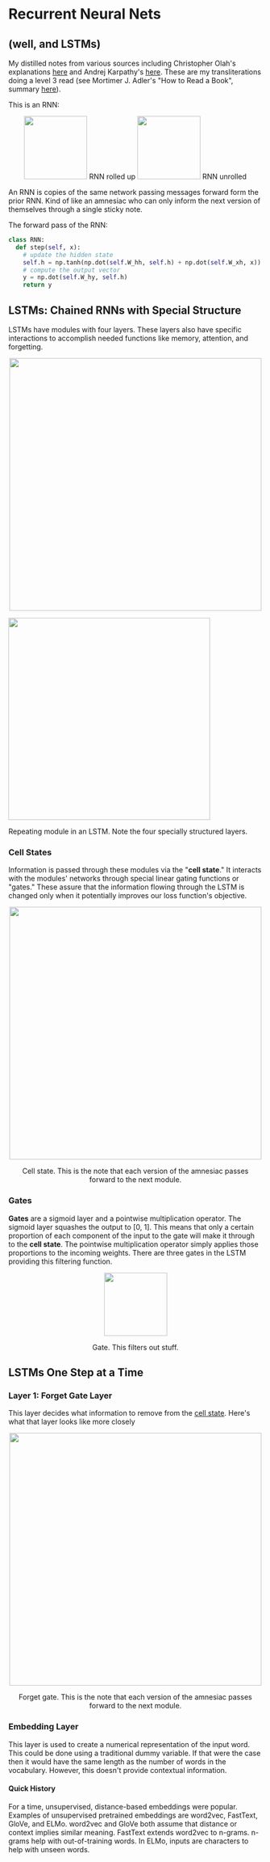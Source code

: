 # Recurrent Neural Nets
## (well, and LSTMs)
My distilled notes from various sources including Christopher Olah's explanations [here](http://colah.github.io/posts/2015-08-Understanding-LSTMs/) and Andrej Karpathy's [here](http://karpathy.github.io/2015/05/21/rnn-effectiveness/). These are my transliterations doing a level 3 read (see Mortimer J. Adler's "How to Read a Book", summary [here](https://fastertomaster.com/how-to-read-a-book-mortimer-j-adler/)).

This is an RNN:
<p align="center">
  <img width="125" src="http://colah.github.io/posts/2015-08-Understanding-LSTMs/img/RNN-rolled.png">
  RNN rolled up
<img width="125" src="http://colah.github.io/posts/2015-08-Understanding-LSTMs/img/RNN-unrolled.png" caption="This is a Recurrent Neural Network, hear it roar." >
  RNN unrolled
</p>

An RNN is copies of the same network passing messages forward form the prior RNN. Kind of like an amnesiac who can only inform the next version of themselves through a single sticky note.

The forward pass of the RNN:

```python
class RNN:
  def step(self, x):
    # update the hidden state
    self.h = np.tanh(np.dot(self.W_hh, self.h) + np.dot(self.W_xh, x))
    # compute the output vector
    y = np.dot(self.W_hy, self.h)
    return y
```


## LSTMs: Chained RNNs with Special Structure

LSTMs have modules with four layers. These layers also have specific interactions to accomplish needed functions like memory, attention, and forgetting.

<p align="center">
  <img width="500" src="http://colah.github.io/posts/2015-08-Understanding-LSTMs/img/LSTM3-chain.png">
</p>
<p>
  <img width="400" src="http://colah.github.io/posts/2015-08-Understanding-LSTMs/img/LSTM2-notation.png">
</p>
<p>
  Repeating module in an LSTM. Note the four specially structured layers.
</p>

### Cell States
Information is passed through these modules via the "**cell state**." It interacts with the modules' networks through special linear gating functions or "gates." These assure that the information flowing through the LSTM is changed only when it potentially improves our loss function's objective.

<p align="center">
  <img width="500" src="http://colah.github.io/posts/2015-08-Understanding-LSTMs/img/LSTM3-C-line.png">
</p>
<p align="center">
  Cell state. This is the note that each version of the amnesiac passes forward to the next module.
</p>

### Gates
**Gates** are a sigmoid layer and a pointwise multiplication operator. The sigmoid layer squashes the output to \[0, 1\]. This means that only a certain proportion of each component of the input to the gate will make it through to the **cell state**. The pointwise multiplication operator simply applies those proportions to the incoming weights. There are three gates in the LSTM providing this filtering function.

<p align="center">
  <img width="125" src="http://colah.github.io/posts/2015-08-Understanding-LSTMs/img/LSTM3-gate.png">
</p>
<p align="center">
  Gate. This filters out stuff.
</p>

## LSTMs One Step at a Time
### Layer 1: Forget Gate Layer
This layer decides what information to remove from the [cell state](#cell-states). Here's what that layer looks like more closely

<p align="center">
  <img width="500" src="http://colah.github.io/posts/2015-08-Understanding-LSTMs/img/LSTM3-focus-f.png">
</p>
<p align="center">
  Forget gate. This is the note that each version of the amnesiac passes forward to the next module.
</p>

### Embedding Layer
This layer is used to create a numerical representation of the input word. This could be done using a traditional dummy variable. If that were the case then it would have the same length as the number of words in the vocabulary. However, this doesn't provide contextual information.
#### Quick History
For a time, unsupervised, distance-based embeddings were popular. Examples of unsupervised pretrained embeddings are word2vec, FastText, GloVe, and ELMo.
word2vec and GloVe both assume that distance or context implies similar meaning. FastText extends word2vec to n-grams. n-grams help with out-of-training words. In ELMo, inputs are characters to help with unseen words.

